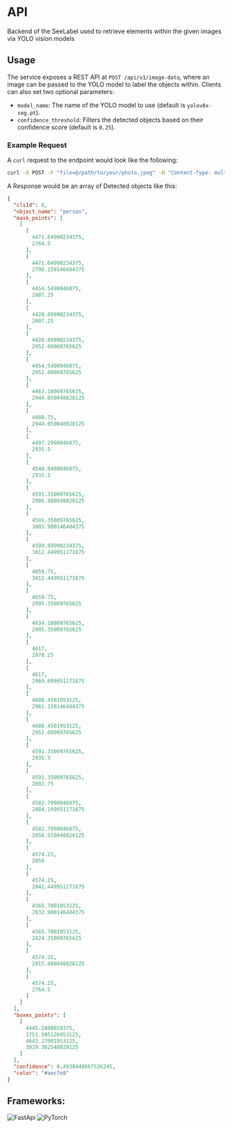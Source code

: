 # API 

Backend of the SeeLabel used to retrieve elements within the given images via YOLO vision models

## Usage

The service exposes a REST API at `POST /api/v1/image-data`, where an image can be passed to the YOLO model to label the objects within. Clients can also set two optional parameters:

- `model_name`: The name of the YOLO model to use (default is `yolov8x-seg.pt`).
- `confidence_threshold`: Filters the detected objects based on their confidence score (default is `0.25`).

### Example Request

A `curl` request to the endpoint would look like the following:

```bash
curl -X POST -F "file=@/path/to/your/photo.jpeg" -H "Content-Type: multipart/form-data" -F 'request={"model_name": "yolov8x-seg.pt", "confidence_threshold": 0.3};type=application/json' "http://localhost:8000/api/v1/image-data"
```

A Response would be an array of Detected objects like this:
```json
{
  "clsId": 0,
  "object_name": "person",
  "mask_points": [
    [
      [
        4471.64990234375,
        2764.5
      ],
      [
        4471.64990234375,
        2790.150146484375
      ],
      [
        4454.5498046875,
        2807.25
      ],
      [
        4428.89990234375,
        2807.25
      ],
      [
        4428.89990234375,
        2952.60009765625
      ],
      [
        4454.5498046875,
        2952.60009765625
      ],
      [
        4463.10009765625,
        2944.050048828125
      ],
      [
        4488.75,
        2944.050048828125
      ],
      [
        4497.2998046875,
        2935.5
      ],
      [
        4540.0498046875,
        2935.5
      ],
      [
        4591.35009765625,
        2986.800048828125
      ],
      [
        4591.35009765625,
        3003.900146484375
      ],
      [
        4599.89990234375,
        3012.449951171875
      ],
      [
        4659.75,
        3012.449951171875
      ],
      [
        4659.75,
        2995.35009765625
      ],
      [
        4634.10009765625,
        2995.35009765625
      ],
      [
        4617,
        2978.25
      ],
      [
        4617,
        2969.699951171875
      ],
      [
        4608.4501953125,
        2961.150146484375
      ],
      [
        4608.4501953125,
        2952.60009765625
      ],
      [
        4591.35009765625,
        2935.5
      ],
      [
        4591.35009765625,
        2892.75
      ],
      [
        4582.7998046875,
        2884.199951171875
      ],
      [
        4582.7998046875,
        2858.550048828125
      ],
      [
        4574.25,
        2850
      ],
      [
        4574.25,
        2841.449951171875
      ],
      [
        4565.7001953125,
        2832.900146484375
      ],
      [
        4565.7001953125,
        2824.35009765625
      ],
      [
        4574.25,
        2815.800048828125
      ],
      [
        4574.25,
        2764.5
      ]
    ]
  ],
  "boxes_points": [
    [
      4445.2880859375,
      2751.505126953125,
      4643.27001953125,
      3029.362548828125
    ]
  ],
  "confidence": 0.4938448667526245,
  "color": "#aec7e8"
}
```
## Frameworks:

![FastApi](https://fastapi.tiangolo.com/img/logo-margin/logo-teal.png) ![PyTorch](https://raw.githubusercontent.com/pytorch/pytorch/main/docs/source/_static/img/pytorch-logo-dark.png)

